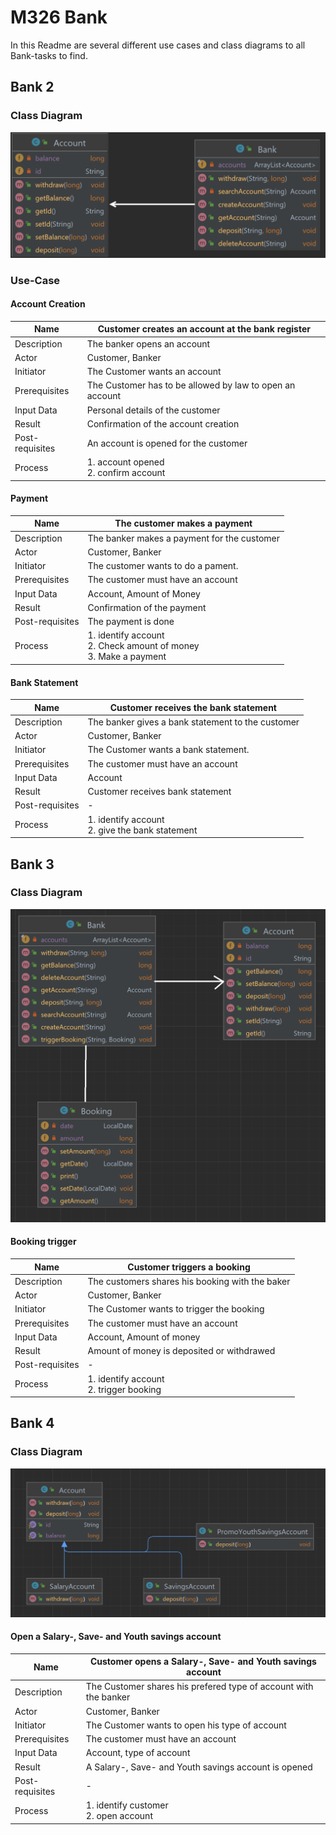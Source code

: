 # M326 Bank

In this Readme are several different use cases and class diagrams to all Bank-tasks to find.

## Bank 2
### Class Diagram
![](classDiagram1.png)
### Use-Case
#### Account Creation
| Name            | Customer creates an account at the bank register         |
|-----------------|----------------------------------------------------------|
| Description     | The banker opens an account                              |
| Actor           | Customer, Banker                                         |
| Initiator       | The Customer wants an account                            |
| Prerequisites   | The Customer has to be allowed by law to open an account |
| Input Data      | Personal details of the customer                         |
| Result          | Confirmation of the account creation                     |
| Post-requisites | An account is opened for the customer                    |
| Process         | 1. account opened <br/> 2. confirm account               |
#### Payment
| Name            | The customer makes a payment                                                |
|-----------------|-----------------------------------------------------------------------------|
| Description     | The banker makes a payment for the customer                                 |
| Actor           | Customer, Banker                                                            |
| Initiator       | The customer wants to do a pament.                                          |
| Prerequisites   | The customer must have an account                                           |
| Input Data      | Account, Amount of Money                                                    |
| Result          | Confirmation of the payment                                                 |
| Post-requisites | The payment is done                                                         |
| Process         | 1. identify account  <br/> 2. Check amount of money <br/> 3. Make a payment |
#### Bank Statement
| Name              | Customer receives the bank statement                  |
|-------------------|-------------------------------------------------------|
| Description       | The banker gives a bank statement to the customer     |
| Actor             | Customer, Banker                                      |
| Initiator         | The Customer wants a bank statement.                  |
| Prerequisites     | The customer must have an account                     |
| Input Data        | Account                                               |
| Result            | Customer receives bank statement                      |
| Post-requisites   | -                                                     |
| Process           | 1. identify account <br/> 2. give the bank statement  |
## Bank 3
### Class Diagram
![](classDiagram2.png)
#### Booking trigger
| Name            | Customer triggers a booking                     |
|-----------------|-------------------------------------------------|
| Description     | The customers shares his booking with the baker |
| Actor           | Customer, Banker                                |
| Initiator       | The Customer wants to trigger the booking       |
| Prerequisites   | The customer must have an account               |
| Input Data      | Account, Amount of money                        |
| Result          | Amount of money is deposited or withdrawed      |
| Post-requisites | -                                               |
| Process         | 1. identify account <br/> 2. trigger booking    |
## Bank 4
### Class Diagram
![](classDiagram3.png)
#### Open a Salary-, Save- and Youth savings account
| Name            | Customer opens a Salary-, Save- and Youth savings account        |
|-----------------|------------------------------------------------------------------|
| Description     | The Customer shares his prefered type of account with the banker |
| Actor           | Customer, Banker                                                 |
| Initiator       | The Customer wants to open his type of account                   |
| Prerequisites   | The customer must have an account                                |
| Input Data      | Account, type of account                                         |
| Result          | A Salary-, Save- and Youth savings account is opened             |
| Post-requisites | -                                                                |
| Process         | 1. identify customer <br/> 2. open account                       |
